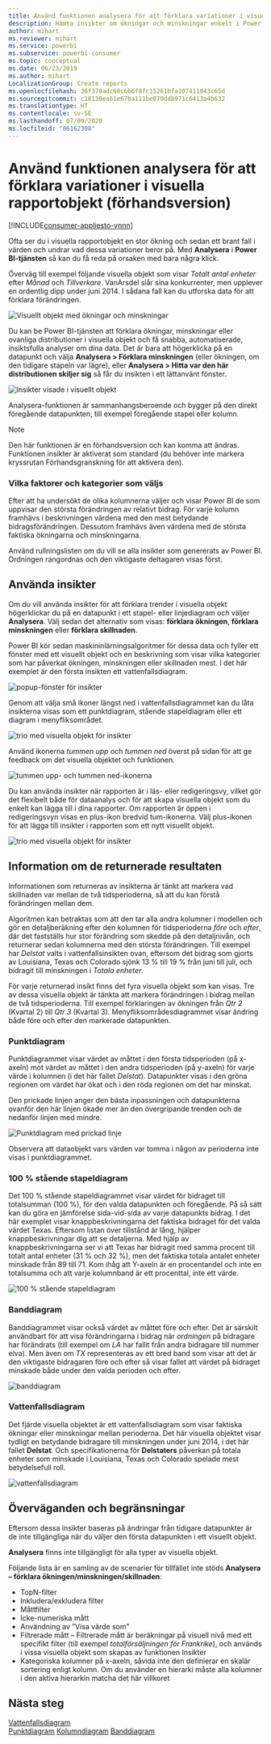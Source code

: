 ```yaml
---
title: Använd funktionen analysera för att förklara variationer i visuella rapportobjekt
description: Hämta insikter om ökningar och minskningar enkelt i Power BI Desktop
author: mihart
ms.reviewer: mihart
ms.service: powerbi
ms.subservice: powerbi-consumer
ms.topic: conceptual
ms.date: 06/23/2019
ms.author: mihart
LocalizationGroup: Create reports
ms.openlocfilehash: 36f370adc68c6b6f8fc15261bfa107411043c65d
ms.sourcegitcommit: c18130ea61e67ba111be870ddb971c6413a4b632
ms.translationtype: HT
ms.contentlocale: sv-SE
ms.lasthandoff: 07/09/2020
ms.locfileid: "86162308"
---
```

# <a name="use-the-analyze-feature-to-explain-fluctuations-in-report-visuals-preview"></a>Använd funktionen analysera för att förklara variationer i visuella rapportobjekt (förhandsversion)

[!INCLUDE[consumer-appliesto-ynnn](../includes/consumer-appliesto-ynnn.md)]

Ofta ser du i visuella rapportobjekt en stor ökning och sedan ett brant fall i värden och undrar vad dessa variationer beror på. Med **Analysera** i **Power BI-tjänsten** så kan du få reda på orsaken med bara några klick.

Överväg till exempel följande visuella objekt som visar *Totalt antal enheter* efter *Månad* och *Tillverkare*. VanArsdel slår sina konkurrenter, men upplever en ordentlig dipp under juni 2014. I sådana fall kan du utforska data för att förklara förändringen. 

![Visuellt objekt med ökningar och minskningar](media/end-user-analyze-visuals/power-bi-line-chart.png)

Du kan be Power BI-tjänsten att förklara ökningar, minskningar eller ovanliga distributioner i visuella objekt och få snabba, automatiserade, insiktsfulla analyser om dina data. Det är bara att högerklicka på en datapunkt och välja **Analysera > Förklara minskningen** (eller ökningen, om den tidigare stapeln var lägre), eller **Analysera > Hitta var den här distributionen skiljer sig** så får du insikten i ett lättanvänt fönster.

![Insikter visade i visuellt objekt](media/end-user-analyze-visuals/power-bi-decrease.png)

Analysera-funktionen är sammanhangsberoende och bygger på den direkt föregående datapunkten, till exempel föregående stapel eller kolumn.

> [!NOTE]
> Den här funktionen är en förhandsversion och kan komma att ändras. Funktionen insikter är aktiverat som standard (du behöver inte markera kryssrutan Förhandsgranskning för att aktivera den).

### <a name="which-factors-and-categories-are-chosen"></a>Vilka faktorer och kategorier som väljs

Efter att ha undersökt de olika kolumnerna väljer och visar Power BI de som uppvisar den största förändringen av relativt bidrag. För varje kolumn framhävs i beskrivningen värdena med den mest betydande bidragsförändringen. Dessutom framhävs även värdena med de största faktiska ökningarna och minskningarna.

Använd rullningslisten om du vill se alla insikter som genererats av Power BI. Ordningen rangordnas och den viktigaste deltagaren visas först. 

## <a name="using-insights"></a>Använda insikter
Om du vill använda insikter för att förklara trender i visuella objekt högerklickar du på en datapunkt i ett stapel- eller linjediagram och väljer **Analysera**. Välj sedan det alternativ som visas: **förklara ökningen**, **förklara minskningen** eller **förklara skillnaden**.

Power BI kör sedan maskininlärningsalgoritmer för dessa data och fyller ett fönster med ett visuellt objekt och en beskrivning som visar vilka kategorier som har påverkat ökningen, minskningen eller skillnaden mest.  I det här exemplet är den första insikten ett vattenfallsdiagram.

![popup-fönster för insikter](media/end-user-analyze-visuals/power-bi-insight.png)

Genom att välja små ikoner längst ned i vattenfallsdiagrammet kan du låta insikterna visas som ett punktdiagram, stående stapeldiagram eller ett diagram i menyfliksområdet.

![trio med visuella objekt för insikter](media/end-user-analyze-visuals/power-bi-options.png)

Använd ikonerna *tummen upp* och *tummen ned* överst på sidan för att ge feedback om det visuella objektet och funktionen.  

![tummen upp- och tummen ned-ikonerna](media/end-user-analyze-visuals/power-bi-thumbs.png)


Du kan använda insikter när rapporten är i läs- eller redigeringsvy, vilket gör det flexibelt både för dataanalys och för att skapa visuella objekt som du enkelt kan lägga till i dina rapporter. Om rapporten är öppen i redigeringsvyn visas en plus-ikon bredvid tum-ikonerna. Välj plus-ikonen för att lägga till insikter i rapporten som ett nytt visuellt objekt. 

![trio med visuella objekt för insikter](media/end-user-analyze-visuals/power-bi-add-visual.png)

## <a name="details-of-the-results-returned"></a>Information om de returnerade resultaten

Informationen som returneras av insikterna är tänkt att markera vad skillnaden var mellan de två tidsperioderna, så att du kan förstå förändringen mellan dem.  

Algoritmen kan betraktas som att den tar alla andra kolumner i modellen och gör en detaljberäkning efter den kolumnen för tidsperioderna *före* och *efter*, där det fastställs hur stor förändring som skedde på den detaljnivån, och returnerar sedan kolumnerna med den största förändringen. Till exempel har *Delstat* valts i vattenfallsinsikten ovan, eftersom det bidrag som gjorts av Louisiana, Texas och Colorado sjönk 13 % till 19 % från juni till juli, och bidragit till minskningen i *Totala enheter*.  

För varje returnerad insikt finns det fyra visuella objekt som kan visas. Tre av dessa visuella objekt är tänkta att markera förändringen i bidrag mellan de två tidsperioderna. Till exempel förklaringen av ökningen från *Qtr 2* (Kvartal 2) till *Qtr 3* (Kvartal 3). Menyfliksområdesdiagrammet visar ändring både före och efter den markerade datapunkten.

### <a name="the-scatter-plot"></a>Punktdiagram

Punktdiagrammet visar värdet av måttet i den första tidsperioden (på x-axeln) mot värdet av måttet i den andra tidsperioden (på y-axeln) för varje värde i kolumnen (i det här fallet *Delstat*). Datapunkter visas i den gröna regionen om värdet har ökat och i den röda regionen om det har minskat. 

Den prickade linjen anger den bästa inpassningen och datapunkterna ovanför den här linjen ökade mer än den övergripande trenden och de nedanför linjen med mindre.  

![Punktdiagram med prickad linje](media/end-user-analyze-visuals/power-bi-scatter.png)

Observera att dataobjekt vars värden var tomma i någon av perioderna inte visas i punktdiagrammet.

### <a name="the-100-stacked-column-chart"></a>100 % stående stapeldiagram

Det 100 % stående stapeldiagrammet visar värdet för bidraget till totalsumman (100 %), för den valda datapunkten och föregående. På så sätt kan du göra en jämförelse sida-vid-sida av varje datapunkts bidrag. I det här exemplet visar knappbeskrivningarna det faktiska bidraget för det valda värdet Texas. Eftersom listan över tillstånd är lång, hjälper knappbeskrivningar dig att se detaljerna. Med hjälp av knappbeskrivningarna ser vi att Texas har bidragit med samma procent till totalt antal enheter (31 % och 32 %), men det faktiska totala antalet enheter minskade från 89 till 71. Kom ihåg att Y-axeln är en procentandel och inte en totalsumma och att varje kolumnband är ett procenttal, inte ett värde. 

![100 % stående stapeldiagram](media/end-user-analyze-visuals/power-bi-stacked.png)

### <a name="the-ribbon-chart"></a>Banddiagram

Banddiagrammet visar också värdet av måttet före och efter. Det är särskilt användbart för att visa förändringarna i bidrag när *ordningen* på bidragare har förändrats (till exempel om *LA* har fallit från andra bidragare till nummer elva).  Men även om *TX* representeras av ett bred band som visar att det är den viktigaste bidragaren före och efter så visar fallet att värdet på bidraget minskade både under den valda perioden och efter.

![banddiagram](media/end-user-analyze-visuals/power-bi-ribbon-tooltip.png)

### <a name="the-waterfall-chart"></a>Vattenfallsdiagram

Det fjärde visuella objektet är ett vattenfallsdiagram som visar faktiska ökningar eller minskningar mellan perioderna. Det här visuella objektet visar tydligt en betydande bidragare till minskningen under juni 2014, i det här fallet **Delstat**. Och specifikationerna för **Delstaters** påverkan på totala enheter som minskade i Louisiana, Texas och Colorado spelade mest betydelsefull roll.      

![vattenfallsdiagram](media/end-user-analyze-visuals/power-bi-insight.png)


 



## <a name="considerations-and-limitations"></a>Överväganden och begränsningar
Eftersom dessa insikter baseras på ändringar från tidigare datapunkter är de inte tillgängliga när du väljer den första datapunkten i ett visuellt objekt. 

**Analysera** finns inte tillgängligt för alla typer av visuella objekt. 

Följande lista är en samling av de scenarier för tillfället inte stöds **Analysera – förklara ökningen/minskningen/skillnaden**:

* TopN-filter
* Inkludera/exkludera filter
* Måttfilter
* Icke-numeriska mått
* Användning av ”Visa värde som”
* Filtrerade mått – Filtrerade mått är beräkningar på visuell nivå med ett specifikt filter (till exempel *totalförsäljningen för Frankrike*), och används i vissa visuella objekt som skapas av funktionen Insikter
* Kategoriska kolumner på x-axeln, såvida inte den definierar en skalär sortering enligt kolumn. Om du använder en hierarki måste alla kolumner i den aktiva hierarkin matcha det här villkoret


## <a name="next-steps"></a>Nästa steg
[Vattenfallsdiagram](../visuals/power-bi-visualization-waterfall-charts.md)    
[Punktdiagram](../visuals/power-bi-visualization-scatter.md)
[Kolumndiagram](../visuals/power-bi-report-visualizations.md)
[Banddiagram](../visuals/desktop-ribbon-charts.md)
